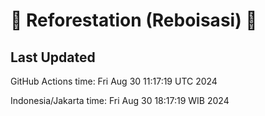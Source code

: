 
# 🌳 Reforestation (Reboisasi) 🌲

## Last Updated

GitHub Actions time: Fri Aug 30 11:17:19 UTC 2024

Indonesia/Jakarta time: Fri Aug 30 18:17:19 WIB 2024
